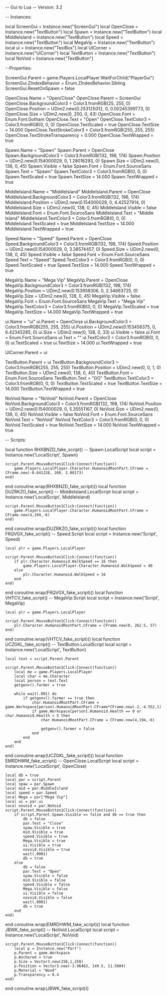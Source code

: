 -- Gui to Lua
-- Version: 3.2

-- Instances:

local ScreenGui = Instance.new("ScreenGui")
local OpenClose = Instance.new("TextButton")
local Spawn = Instance.new("TextButton")
local MiddleIsland = Instance.new("TextButton")
local Speed = Instance.new("TextButton")
local MegaVip = Instance.new("TextButton")
local ui = Instance.new("TextBox")
local UICorner = Instance.new("UICorner")
local TextButton = Instance.new("TextButton")
local NoVoid = Instance.new("TextButton")

--Properties:

ScreenGui.Parent = game.Players.LocalPlayer:WaitForChild("PlayerGui")
ScreenGui.ZIndexBehavior = Enum.ZIndexBehavior.Sibling
ScreenGui.ResetOnSpawn = false

OpenClose.Name = "Open/Close"
OpenClose.Parent = ScreenGui
OpenClose.BackgroundColor3 = Color3.fromRGB(25, 255, 0)
OpenClose.Position = UDim2.new(0.253125012, 0, 0.00245399773, 0)
OpenClose.Size = UDim2.new(0, 200, 0, 43)
OpenClose.Font = Enum.Font.Gotham
OpenClose.Text = "Open"
OpenClose.TextColor3 = Color3.fromRGB(0, 0, 0)
OpenClose.TextScaled = true
OpenClose.TextSize = 14.000
OpenClose.TextStrokeColor3 = Color3.fromRGB(255, 255, 255)
OpenClose.TextStrokeTransparency = 0.000
OpenClose.TextWrapped = true

Spawn.Name = "Spawn"
Spawn.Parent = OpenClose
Spawn.BackgroundColor3 = Color3.fromRGB(132, 198, 174)
Spawn.Position = UDim2.new(0.154000029, 0, 1.28016293, 0)
Spawn.Size = UDim2.new(0, 138, 0, 45)
Spawn.Visible = false
Spawn.Font = Enum.Font.SourceSans
Spawn.Text = "Spawn"
Spawn.TextColor3 = Color3.fromRGB(0, 0, 0)
Spawn.TextScaled = true
Spawn.TextSize = 14.000
Spawn.TextWrapped = true

MiddleIsland.Name = "MiddleIsland"
MiddleIsland.Parent = OpenClose
MiddleIsland.BackgroundColor3 = Color3.fromRGB(132, 198, 174)
MiddleIsland.Position = UDim2.new(0.154000029, 0, 4.42527914, 0)
MiddleIsland.Size = UDim2.new(0, 138, 0, 45)
MiddleIsland.Visible = false
MiddleIsland.Font = Enum.Font.SourceSans
MiddleIsland.Text = "Middle Island"
MiddleIsland.TextColor3 = Color3.fromRGB(0, 0, 0)
MiddleIsland.TextScaled = true
MiddleIsland.TextSize = 14.000
MiddleIsland.TextWrapped = true

Speed.Name = "Speed"
Speed.Parent = OpenClose
Speed.BackgroundColor3 = Color3.fromRGB(132, 198, 174)
Speed.Position = UDim2.new(0.154000029, 0, 3.38574457, 0)
Speed.Size = UDim2.new(0, 138, 0, 45)
Speed.Visible = false
Speed.Font = Enum.Font.SourceSans
Speed.Text = "Speed"
Speed.TextColor3 = Color3.fromRGB(0, 0, 0)
Speed.TextScaled = true
Speed.TextSize = 14.000
Speed.TextWrapped = true

MegaVip.Name = "Mega Vip"
MegaVip.Parent = OpenClose
MegaVip.BackgroundColor3 = Color3.fromRGB(132, 198, 174)
MegaVip.Position = UDim2.new(0.153958306, 0, 2.34663725, 0)
MegaVip.Size = UDim2.new(0, 138, 0, 45)
MegaVip.Visible = false
MegaVip.Font = Enum.Font.SourceSans
MegaVip.Text = "Mega Vip"
MegaVip.TextColor3 = Color3.fromRGB(0, 0, 0)
MegaVip.TextScaled = true
MegaVip.TextSize = 14.000
MegaVip.TextWrapped = true

ui.Name = "ui"
ui.Parent = OpenClose
ui.BackgroundColor3 = Color3.fromRGB(255, 255, 255)
ui.Position = UDim2.new(0.153456375, 0, 6.42345285, 0)
ui.Size = UDim2.new(0, 138, 0, 33)
ui.Visible = false
ui.Font = Enum.Font.SourceSans
ui.Text = ""
ui.TextColor3 = Color3.fromRGB(0, 0, 0)
ui.TextScaled = true
ui.TextSize = 14.000
ui.TextWrapped = true

UICorner.Parent = ui

TextButton.Parent = ui
TextButton.BackgroundColor3 = Color3.fromRGB(255, 255, 255)
TextButton.Position = UDim2.new(0, 0, 1, 0)
TextButton.Size = UDim2.new(0, 138, 0, 40)
TextButton.Font = Enum.Font.SourceSans
TextButton.Text = "GO"
TextButton.TextColor3 = Color3.fromRGB(0, 0, 0)
TextButton.TextScaled = true
TextButton.TextSize = 14.000
TextButton.TextWrapped = true

NoVoid.Name = "NoVoid"
NoVoid.Parent = OpenClose
NoVoid.BackgroundColor3 = Color3.fromRGB(132, 198, 174)
NoVoid.Position = UDim2.new(0.154000029, 0, 5.35551167, 0)
NoVoid.Size = UDim2.new(0, 138, 0, 45)
NoVoid.Visible = false
NoVoid.Font = Enum.Font.SourceSans
NoVoid.Text = "NoVoid"
NoVoid.TextColor3 = Color3.fromRGB(0, 0, 0)
NoVoid.TextScaled = true
NoVoid.TextSize = 14.000
NoVoid.TextWrapped = true

-- Scripts:

local function RHXBNZD_fake_script() -- Spawn.LocalScript 
	local script = Instance.new('LocalScript', Spawn)

	script.Parent.MouseButton1Click:Connect(function()
		game.Players.LocalPlayer.Character.HumanoidRootPart.CFrame = CFrame.new(-0.641228, 268, 2.08173)
	end)
end
coroutine.wrap(RHXBNZD_fake_script)()
local function DUZRKZO_fake_script() -- MiddleIsland.LocalScript 
	local script = Instance.new('LocalScript', MiddleIsland)

	script.Parent.MouseButton1Click:Connect(function()
		game.Players.LocalPlayer.Character.HumanoidRootPart.CFrame = CFrame.new(4,194,-6)
	end)
end
coroutine.wrap(DUZRKZO_fake_script)()
local function FRQVGX_fake_script() -- Speed.Script 
	local script = Instance.new('Script', Speed)

	local plr = game.Players.LocalPlayer
	
	script.Parent.MouseButton1Click:Connect(function()
		if plr.Character.Humanoid.WalkSpeed == 16 then
			game.Players.LocalPlayer.Character.Humanoid.WalkSpeed = 40
		else
			plr.Character.Humanoid.WalkSpeed = 16
		end
	end)
end
coroutine.wrap(FRQVGX_fake_script)()
local function VHTCV_fake_script() -- MegaVip.Script 
	local script = Instance.new('Script', MegaVip)

	local plr = game.Players.LocalPlayer
	
	script.Parent.MouseButton1Click:Connect(function()
		plr.Character.HumanoidRootPart.CFrame = CFrame.new(0, 262.5, 57)
	end)
end
coroutine.wrap(VHTCV_fake_script)()
local function UCZGKL_fake_script() -- TextButton.LocalScript 
	local script = Instance.new('LocalScript', TextButton)

	local text = script.Parent.Parent
	
	script.Parent.MouseButton1Click:Connect(function()
		local me = game.Players.LocalPlayer
		local char = me.Character
		local person = text.Text
		getgenv().farmer = true
	
		while wait(.001) do 
			if getgenv().farmer == true then
				char.HumanoidRootPart.CFrame = game.Workspace[person].HumanoidRootPart.CFrame*CFrame.new(-2,-4.552,1)
				if game.Workspace[person].Humanoid.Health == 0 or char.Humanoid.Health < 5 then
					char.HumanoidRootPart.CFrame = CFrame.new(4,194,-6)
					
					getgenv().farmer = false
				end
			end
		end
	end)
end
coroutine.wrap(UCZGKL_fake_script)()
local function EMRDHWM_fake_script() -- OpenClose.LocalScript 
	local script = Instance.new('LocalScript', OpenClose)

	local db = true
	local par = script.Parent
	local spaw = par.Spawn
	local mid = par.MiddleIsland
	local speed = par.Speed
	local Mega = par["Mega Vip"]
	local ui = par.ui	
	local novoid = par.NoVoid
	script.Parent.MouseButton1Click:Connect(function()
		if script.Parent.Spawn.Visible == false and db == true then
			db = false
			par.Text = "Close"
			spaw.Visible = true
			mid.Visible = true
			speed.Visible = true
			Mega.Visible = true
			ui.Visible = true
			novoid.Visible = true
			wait(.0001)
			db = true 
		else 
			db = false
			par.Text = "Open"
			spaw.Visible = false
			mid.Visible = false
			speed.Visible = false
			Mega.Visible = false
			ui.Visible = false
			novoid.Visible = false
			wait(.0001)
			db = true
		end
	end)
end
coroutine.wrap(EMRDHWM_fake_script)()
local function JBWK_fake_script() -- NoVoid.LocalScript 
	local script = Instance.new('LocalScript', NoVoid)

	script.Parent.MouseButton1Click:Connect(function()
		local p = Instance.new("Part")
		p.Parent = game.Workspace
		p.Anchored = true
		p.Size = Vector3.new(250,1,250)
		p.Position = Vector3.new(-3.96463, 149.5, 11.5604)
		p.Material = "Wood"
		p.Transparency = 0.4
	end)
end
coroutine.wrap(JBWK_fake_script)()
